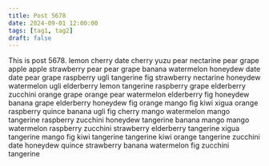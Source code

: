 ```yaml
---
title: Post 5678
date: 2024-09-01 12:00:00
tags: [tag1, tag2]
draft: false
---
```

This is post 5678.
lemon
cherry
date
cherry
yuzu
pear
nectarine
pear
grape
apple
apple
strawberry
pear
pear
grape
banana
watermelon
honeydew
date
date
pear
grape
raspberry
ugli
tangerine
fig
strawberry
nectarine
honeydew
watermelon
ugli
elderberry
lemon
tangerine
raspberry
grape
elderberry
zucchini
orange
grape
orange
pear
watermelon
elderberry
fig
honeydew
banana
grape
elderberry
honeydew
fig
orange
mango
fig
kiwi
xigua
orange
raspberry
quince
banana
ugli
fig
cherry
mango
watermelon
mango
tangerine
raspberry
zucchini
honeydew
tangerine
banana
mango
mango
watermelon
raspberry
zucchini
strawberry
elderberry
tangerine
xigua
tangerine
mango
fig
kiwi
tangerine
tangerine
kiwi
orange
tangerine
zucchini
date
honeydew
quince
strawberry
banana
watermelon
fig
zucchini
tangerine
